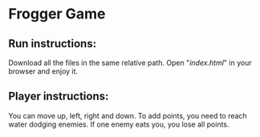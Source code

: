 # Frogger Game

## Run instructions:
Download all the files in the same relative path.
Open "*index.html*" in your browser and enjoy it.

## Player instructions:
You can move up, left, right and down.
To add points, you need to reach water dodging enemies.
If one enemy eats you, you lose all points.
